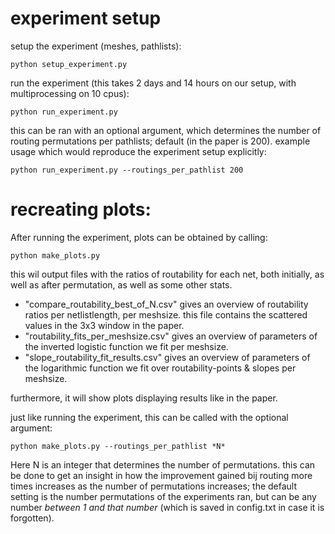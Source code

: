 

# experiment setup
setup the experiment (meshes, pathlists):

    python setup_experiment.py


run the experiment (this takes 2 days and 14 hours on our setup, with multiprocessing on 10 cpus):

    python run_experiment.py

this can be ran with an optional argument, which determines the number of routing permutations per pathlists; default (in the paper is 200). example usage which would reproduce the experiment setup explicitly:

    python run_experiment.py --routings_per_pathlist 200


# recreating plots:

After running the experiment, plots can be obtained by calling:

    python make_plots.py

this wil output files with the ratios of routability for each net, both initially, as well as after permutation, as well as some other stats.
* "compare_routability_best_of_N.csv" gives an overview of routability ratios per netlistlength, per meshsize. this file contains the scattered values in the 3x3 window in the paper.
* "routability_fits_per_meshsize.csv" gives an overview of parameters of the inverted logistic function we fit per meshsize.
* "slope_routability_fit_results.csv" gives an overview of parameters of the logarithmic function we fit over routability-points & slopes per meshsize.

furthermore, it will show plots displaying results like in the paper.

just like running the experiment, this can be called with the optional argument:

    python make_plots.py --routings_per_pathlist *N*

Here N is an integer that determines the number of permutations.
this can be done to get an insight in how the improvement gained bij routing more times increases as the number of permutations increases; the default setting is the number permutations of the experiments ran, but can be any number *between 1 and that number* (which is saved in config.txt in case it is forgotten).
